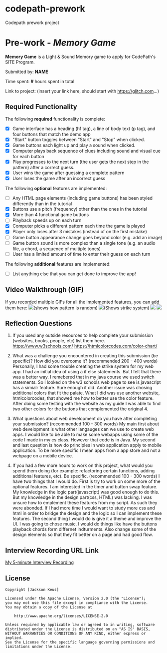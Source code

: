 # codepath-prework
Codepath prework project

# Pre-work - *Memory Game*

**Memory Game** is a Light & Sound Memory game to apply for CodePath's SITE Program. 

Submitted by: **NAME**

Time spent: **#** hours spent in total

Link to project: (insert your link here, should start with https://glitch.com...)

## Required Functionality

The following **required** functionality is complete:

* [x] Game interface has a heading (h1 tag), a line of body text (p tag), and four buttons that match the demo app
* [x] "Start" button toggles between "Start" and "Stop" when clicked. 
* [x] Game buttons each light up and play a sound when clicked. 
* [x] Computer plays back sequence of clues including sound and visual cue for each button
* [x] Play progresses to the next turn (the user gets the next step in the pattern) after a correct guess. 
* [x] User wins the game after guessing a complete pattern
* [x] User loses the game after an incorrect guess

The following **optional** features are implemented:

* [ ] Any HTML page elements (including game buttons) has been styled differently than in the tutorial
* [x] Buttons use a pitch (frequency) other than the ones in the tutorial
* [x] More than 4 functional game buttons
* [ ] Playback speeds up on each turn
* [x] Computer picks a different pattern each time the game is played
* [x] Player only loses after 3 mistakes (instead of on the first mistake)
* [ ] Game button appearance change goes beyond color (e.g. add an image)
* [ ] Game button sound is more complex than a single tone (e.g. an audio file, a chord, a sequence of multiple tones)
* [ ] User has a limited amount of time to enter their guess on each turn

The following **additional** features are implemented:

- [ ] List anything else that you can get done to improve the app!

## Video Walkthrough (GIF)

If you recorded multiple GIFs for all the implemented features, you can add them here:
![](http://g.recordit.co/QtYesPrKjv.gif)(shows how pattern is random)
![](http://g.recordit.co/I0Ws0mPO0O.gif)(Shows strike system)
![](gif3-link-here)
![](gif4-link-here)

## Reflection Questions
1. If you used any outside resources to help complete your submission (websites, books, people, etc) list them here. 
https://www.w3schools.com/
https://htmlcolorcodes.com/color-chart/

2. What was a challenge you encountered in creating this submission (be specific)? How did you overcome it? (recommended 200 - 400 words) 
    Personally, I had some trouble creating the strike system for my web app. I had an initial idea of using a if else statements. But I felt that there was a better way. I remebered that in my java course we used switch statements. So I looked on the w3 schools web page to see is javascript has a simialr feature. Sure enough it did. Another issue was chosing additional colors that fit the palate. What I did was use another website, htmlcolorcodes, that showed me how to better use the color feature. After doing some testing with the website as my guide I was able to find two other colors for the buttons that complemented the original 4.

3. What questions about web development do you have after completing your submission? (recommended 100 - 300 words) 
    My main first about web development is what other langauges can we use to create web apps. I would like to be able to make some webapps using some of the code I made in my cs class. However that code is in Java. My second and last question is how do principles in web application apply to mobile application. To be more specific I mean apps from a app store and not a webpage on a mobile device.

4. If you had a few more hours to work on this project, what would you spend them doing (for example: refactoring certain functions, adding additional features, etc). Be specific. (recommended 100 - 300 words) 
    I have two things that I would do. First is try to work on some more of the optional features. I am interested in the timer and button swap feature. My knowledge in the logic part(javascript) was good enough to do this. But my knowledge in the design part(css, HTML) was lacking. I was unsure how to emplement these features from my script. As such they were abonded. If I had more time I would want to study more css and html in order to bridge the design and the logic so I can implement these features. The second thing I would do is give it a theme and improve the UI. I was going to chose music. I would do things like have the buttons playback chords form differnet indturments. Also change some of the design elements so that they fit better on a page and had good flow.



## Interview Recording URL Link

[My 5-minute Interview Recording](your-link-here)


## License

    Copyright [Jackson Keus]

    Licensed under the Apache License, Version 2.0 (the "License");
    you may not use this file except in compliance with the License.
    You may obtain a copy of the License at

        http://www.apache.org/licenses/LICENSE-2.0

    Unless required by applicable law or agreed to in writing, software
    distributed under the License is distributed on an "AS IS" BASIS,
    WITHOUT WARRANTIES OR CONDITIONS OF ANY KIND, either express or implied.
    See the License for the specific language governing permissions and
    limitations under the License.